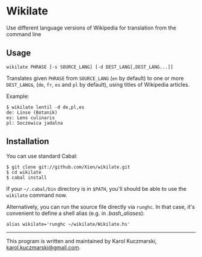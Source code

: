 # Wikilate

Use different language versions of Wikipedia for translation from the command line

## Usage

    wikilate PHRASE [-s SOURCE_LANG] [-d DEST_LANG[,DEST_LANG...]]

Translates given <code>PHRASE</code> from <code>SOURCE_LANG</code> (<code>en</code> by default)
to one or more <code>DEST_LANG</code>s, (<code>de</code>, <code>fr</code>, <code>es</code>
and <code>pl</code> by default), using titles of Wikipedia articles.

Example:

    $ wikilate lentil -d de,pl,es
    de: Linse (Botanik)
    es: Lens culinaris
    pl: Soczewica jadalna

## Installation

You can use standard Cabal:

    $ git clone git://github.com/Xion/wikilate.git
    $ cd wikilate
    $ cabal install

If your <code>~/.cabal/bin</code> directory is in <code>$PATH</code>, you'll should be able
to use the <code>wikilate</code> command now.

Alternatively, you can run the source file directly via <code>runghc</code>. In that case,
it's convenient to define a shell alias (e.g. in _.bash\_aliases_):

    alias wikilate='runghc ~/wikilate/Wikilate.hs'

----

This program is written and maintained by Karol Kuczmarski, <karol.kuczmarski@gmail.com>.